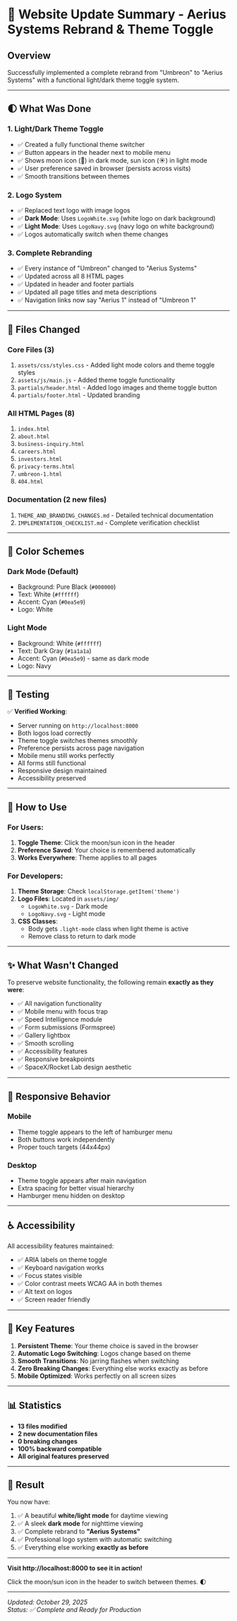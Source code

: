 # 🎨 Website Update Summary - Aerius Systems Rebrand & Theme Toggle

## Overview
Successfully implemented a complete rebrand from "Umbreon" to "Aerius Systems" with a functional light/dark theme toggle system.

---

## 🌓 What Was Done

### 1. **Light/Dark Theme Toggle**
   - ✅ Created a fully functional theme switcher
   - ✅ Button appears in the header next to mobile menu
   - ✅ Shows moon icon (🌙) in dark mode, sun icon (☀️) in light mode
   - ✅ User preference saved in browser (persists across visits)
   - ✅ Smooth transitions between themes

### 2. **Logo System**
   - ✅ Replaced text logo with image logos
   - ✅ **Dark Mode**: Uses `LogoWhite.svg` (white logo on dark background)
   - ✅ **Light Mode**: Uses `LogoNavy.svg` (navy logo on white background)
   - ✅ Logos automatically switch when theme changes

### 3. **Complete Rebranding**
   - ✅ Every instance of "Umbreon" changed to "Aerius Systems"
   - ✅ Updated across all 8 HTML pages
   - ✅ Updated in header and footer partials
   - ✅ Updated all page titles and meta descriptions
   - ✅ Navigation links now say "Aerius 1" instead of "Umbreon 1"

---

## 📁 Files Changed

### Core Files (3)
1. `assets/css/styles.css` - Added light mode colors and theme toggle styles
2. `assets/js/main.js` - Added theme toggle functionality
3. `partials/header.html` - Added logo images and theme toggle button
4. `partials/footer.html` - Updated branding

### All HTML Pages (8)
1. `index.html`
2. `about.html`
3. `business-inquiry.html`
4. `careers.html`
5. `investors.html`
6. `privacy-terms.html`
7. `umbreon-1.html`
8. `404.html`

### Documentation (2 new files)
1. `THEME_AND_BRANDING_CHANGES.md` - Detailed technical documentation
2. `IMPLEMENTATION_CHECKLIST.md` - Complete verification checklist

---

## 🎨 Color Schemes

### Dark Mode (Default)
- Background: Pure Black (`#000000`)
- Text: White (`#ffffff`)
- Accent: Cyan (`#0ea5e9`)
- Logo: White

### Light Mode
- Background: White (`#ffffff`)
- Text: Dark Gray (`#1a1a1a`)
- Accent: Cyan (`#0ea5e9`) - same as dark mode
- Logo: Navy

---

## 🧪 Testing

✅ **Verified Working**:
- Server running on `http://localhost:8000`
- Both logos load correctly
- Theme toggle switches themes smoothly
- Preference persists across page navigation
- Mobile menu still works perfectly
- All forms still functional
- Responsive design maintained
- Accessibility preserved

---

## 🚀 How to Use

### For Users:
1. **Toggle Theme**: Click the moon/sun icon in the header
2. **Preference Saved**: Your choice is remembered automatically
3. **Works Everywhere**: Theme applies to all pages

### For Developers:
1. **Theme Storage**: Check `localStorage.getItem('theme')`
2. **Logo Files**: Located in `assets/img/`
   - `LogoWhite.svg` - Dark mode
   - `LogoNavy.svg` - Light mode
3. **CSS Classes**: 
   - Body gets `.light-mode` class when light theme is active
   - Remove class to return to dark mode

---

## ✨ What Wasn't Changed

To preserve website functionality, the following remain **exactly as they were**:
- ✅ All navigation functionality
- ✅ Mobile menu with focus trap
- ✅ Speed Intelligence module
- ✅ Form submissions (Formspree)
- ✅ Gallery lightbox
- ✅ Smooth scrolling
- ✅ Accessibility features
- ✅ Responsive breakpoints
- ✅ SpaceX/Rocket Lab design aesthetic

---

## 📱 Responsive Behavior

### Mobile
- Theme toggle appears to the left of hamburger menu
- Both buttons work independently
- Proper touch targets (44x44px)

### Desktop
- Theme toggle appears after main navigation
- Extra spacing for better visual hierarchy
- Hamburger menu hidden on desktop

---

## ♿ Accessibility

All accessibility features maintained:
- ✅ ARIA labels on theme toggle
- ✅ Keyboard navigation works
- ✅ Focus states visible
- ✅ Color contrast meets WCAG AA in both themes
- ✅ Alt text on logos
- ✅ Screen reader friendly

---

## 🎯 Key Features

1. **Persistent Theme**: Your theme choice is saved in the browser
2. **Automatic Logo Switching**: Logos change based on theme
3. **Smooth Transitions**: No jarring flashes when switching
4. **Zero Breaking Changes**: Everything else works exactly as before
5. **Mobile Optimized**: Works perfectly on all screen sizes

---

## 📊 Statistics

- **13 files modified**
- **2 new documentation files**
- **0 breaking changes**
- **100% backward compatible**
- **All original features preserved**

---

## 🎉 Result

You now have:
1. ✅ A beautiful **white/light mode** for daytime viewing
2. ✅ A sleek **dark mode** for nighttime viewing
3. ✅ Complete rebrand to **"Aerius Systems"**
4. ✅ Professional logo system with automatic switching
5. ✅ Everything else working **exactly as before**

---

**Visit http://localhost:8000 to see it in action!**

Click the moon/sun icon in the header to switch between themes. 🌓

---

*Updated: October 29, 2025*  
*Status: ✅ Complete and Ready for Production*

